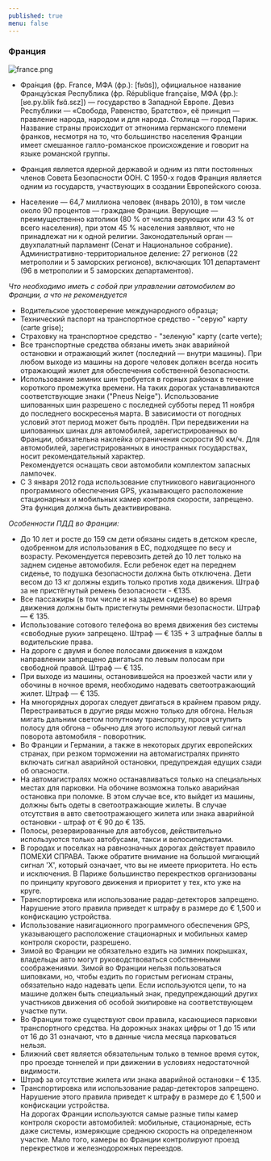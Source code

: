 ```yaml
---
published: true
menu: false
---
```

### Франция
![france.png]({{site.baseurl}}images/france.png)

- Фра́нция (фр. France, МФА (фр.): [fʁɑ̃s]), официальное название Францу́зская Респу́блика (фр. République française, МФА (фр.): [ʁe.py.blik fʁɑ̃.sɛz]) — государство в Западной Европе. Девиз Республики — «Свобода, Равенство, Братство», её принцип — правление народа, народом и для народа. Столица — город Париж. Название страны происходит от этнонима германского племени франков, несмотря на то, что большинство населения Франции имеет смешанное галло-романское происхождение и говорит на языке романской группы.

- Франция является ядерной державой и одним из пяти постоянных членов Совета Безопасности ООН. С 1950-х годов Франция является одним из государств, участвующих в создании Европейского союза.

- Население — 64,7 миллиона человек (январь 2010), в том числе около 90 процентов — граждане Франции. Верующие — преимущественно католики (80 % от числа верующих или 43 % от всего населения), при этом 45 % населения заявляют, что не принадлежат ни к одной религии. Законодательный орган — двухпалатный парламент (Сенат и Национальное собрание). Административно-территориальное деление: 27 регионов (22 метрополии и 5 заморских регионов), включающих 101 департамент (96 в метрополии и 5 заморских департаментов).  

_Что необходимо иметь с собой при управлении автомобилем во Франции, а что не рекомендуется_  

- Водительское удостоверение международного образца;  
- Технический паспорт на транспортное средство - "серую" карту (carte grise);
- Страховку на транспортное средство - "зеленую" карту (carte verte);
- Все транспортные средства обязаны иметь знак аварийной остановки и отражающий жилет (последний — внутри машины). При любом выходе из машины на дороге человек должен всегда носить отражающий жилет для обеспечения собственной безопасности.  
- Использование зимних шин требуется в горных районах в течение короткого промежутка времени. На таких дорогах устанавливаются соответствующие знаки ("Pneus Neige"). Использование шипованных шин разрешено с последней субботы перед 11 ноября до последнего воскресенья марта. В зависимости от погодных условий этот период может быть продлён. При передвижении на шипованных шинах для автомобилей, зарегистрированных во Франции, обязательна наклейка ограничения скорости 90 км/ч. Для автомобилей, зарегистрированных в иностранных государствах, носит рекомендательный характер.  
 Рекомендуется оснащать свои автомобили комплектом запасных лампочек.  
- С 3 января 2012 года использование спутникового навигационного программного обеспечения GPS, указывающего расположение стационарных и мобильных камер контроля скорости, запрещено. Эта функция должна быть деактивирована.  

_Особенности ПДД во Франции:_  

- До 10 лет и росте до 159 см дети обязаны сидеть в детском кресле, одобренном для использования в ЕС, подходящее по весу и возрасту. Рекомендуется перевозить детей до 10 лет только на заднем сиденье автомобиля. Если ребенок едет на переднем сиденье, то подушка безопасности должна быть отключена. Дети весом до 13 кг должны ездить только против хода движения. Штраф за не пристёгнутый ремень безопасности - €135.  
- Все пассажиры (в том числе и на заднем сиденье) во время движения должны быть пристегнуты ремнями безопасности. Штраф — € 135.  
- Использование сотового телефона во время движения без системы «свободные руки» запрещено. Штраф — € 135 + 3 штрафные баллы в водительские права.  
- На дороге с двумя и более полосами движения в каждом направлении запрещено двигаться по левым полосам при свободной правой. Штраф — € 135.  
- При выходе из машины, остановившейся на проезжей части или у обочины в ночное время, необходимо надевать светоотражающий жилет. Штраф — € 135.  
- На многорядных дорогах следует двигаться в крайнем правом ряду. Перестраиваться в другие ряды можно только для обгона. Нельзя мигать дальним светом попутному транспорту, прося уступить полосу для обгона – обычно для этого используют левый сигнал поворота автомобиля - поворотник.  
- Во Франции и Германии, а также в некоторых других европейских странах, при резком торможении на автомагистралях принято включать сигнал аварийной остановки, предупреждая едущих сзади об опасности.  
- На автомагистралях можно останавливаться только на специальных местах для парковки. На обочине возможна только аварийная остановка при поломке. В этом случае все, кто выйдет из машины, должны быть одеты в светоотражающие жилеты. В случае отсутствия в авто светоотражающего жилета или знака аварийной остановки - штраф от € 90 до € 135.  
- Полосы, резервированные для автобусов, действительно используются только автобусами, такси и велосипедистами.  
- В городах и поселках на равнозначных дорогах действует правило ПОМЕХИ СПРАВА. Также обратите внимание на большой мигающий сигнал 'X', который означает, что вы не имеете приоритета. Но есть и исключения. В Париже большинство перекрестков организованы по принципу кругового движения и приоритет у тех, кто уже на круге.  
- Транспортировка или использование радар-детекторов запрещено. Нарушение этого правила приведет к штрафу в размере до € 1,500 и конфискацию устройства.  
- Использование навигационного программного обеспечения GPS, указывающего расположение стационарных и мобильных камер контроля скорости, разрешено.  
- Зимой во Франции не обязательно ездить на зимних покрышках, владельцы авто могут руководствоваться собственными соображениями. Зимой во Франции нельзя пользоваться шиповками, но, чтобы ездить по гористым регионам страны, обязательно надо надевать цепи. Если используются цепи, то на машине должен быть специальный знак, предупреждающий других участников движения об особой экипировке на соответствующем участке пути.  
- Во Франции тоже существуют свои правила, касающиеся парковки транспортного средства. На дорожных знаках цифры от 1 до 15 или от 16 до 31 означают, что в данные числа месяца парковаться нельзя.  
- Ближний свет является обязательным только в темное время суток, про проезде тоннелей и при движении в условиях недостаточной видимости.  
- Штраф за отсутствие жилета или знака аварийной остановки – € 135.  
- Транспортировка или использование радар-детекторов запрещено. Нарушение этого правила приведет к штрафу в размере до € 1,500 и конфискации устройства.  
 На дорогах Франции используются самые разные типы камер контроля скорости автомобилей: мобильные, стационарные, есть даже системы, измеряющие среднюю скорость на определенном участке. Мало того, камеры во Франции контролируют проезд перекрестков и железнодорожных переездов.


